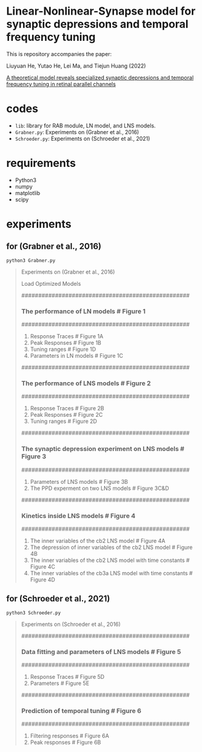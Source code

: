 # Linear-Nonlinear-Synapse model for synaptic depressions and temporal frequency tuning

This is repository accompanies the paper: 

Liuyuan He, Yutao He, Lei Ma, and Tiejun Huang (2022)

[A theoretical model reveals specialized synaptic depressions and temporal frequency tuning in retinal parallel channels](https://www.frontiersin.org/articles/10.3389/fncom.2022.1034446/full) 

# codes

- `lib`: library for RAB module, LN model, and LNS models.
- `Grabner.py`: Experiments on (Grabner et al., 2016)
- `Schroeder.py`: Experiments on (Schroeder et al., 2021)

# requirements

- Python3
- numpy
- matplotlib
- scipy

# experiments

## for (Grabner et al., 2016)

```
python3 Grabner.py
```

> Experiments on (Grabner et al., 2016)
> 
> Load Optimized Models
> 
> ##################################################
> ### The performance of LN models # Figure 1
> ##################################################
> 1. Response Traces # Figure 1A
> 2. Peak Responses # Figure 1B
> 3. Tuning ranges # Figure 1D
> 4. Parameters in LN models # Figure 1C
> 
> ##################################################
> ### The performance of LNS models # Figure 2
> ##################################################
> 1. Response Traces # Figure 2B
> 2. Peak Responses # Figure 2C
> 3. Tuning ranges # Figure 2D
> 
> ##################################################
> ### The synaptic depression experiment on LNS models # Figure 3
> ##################################################
> 1. Parameters of LNS models # Figure 3B
> 2. The PPD experment on two LNS models # Figure 3C&D
> 
> ##################################################
> ### Kinetics inside LNS models # Figure 4
> ##################################################
> 1. The inner variables of the cb2 LNS model # Figure 4A
> 2. The depression of inner variables of the cb2 LNS model # Figure 4B
> 3. The inner variables of the cb2 LNS model with time constants # Figure 4C
> 4. The inner variables of the cb3a LNS model with time constants # Figure 4D




## for (Schroeder et al., 2021)

```
python3 Schroeder.py
```

> Experiments on (Schroeder et al., 2016)
> 
> ##################################################      
> ### Data fitting and parameters of LNS models # Figure 5
> ##################################################      
> 1. Response Traces # Figure 5D
> 2. Parameters # Figure 5E
> 
> ##################################################
> ### Prediction of temporal tuning # Figure 6      
> ##################################################
> 1. Filtering responses # Figure 6A
> 2. Peak responses # Figure 6B
